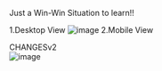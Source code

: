 Just a Win-Win Situation to learn!!

1.Desktop View
![image](https://user-images.githubusercontent.com/124498274/217322484-d6067aa0-c720-4653-8a39-27c40fc5bd07.png)
2.Mobile View

 CHANGESv2   
![image](https://user-images.githubusercontent.com/124498274/217328532-4c77cb0c-e41a-43d0-9db9-237265141eb1.png)
